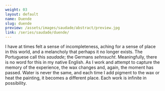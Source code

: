 ```yaml
---
weight: 03
layout: default
name: Duende
slug: duende
preview: /assets/images/saudade/abstract/preview.jpg
link: /series/saudade/duende/
---
```


I have at times felt a sense of incompleteness, aching for a sense of place in this world, and a melancholy that perhaps it no longer exists. The Portuguese call this <i>saudade</i>; the Germans <i>sehnsucht</i>. Meaningfully, there is no word for this in my native English. As I work and attempt to capture the memory of the experience, the wax changes and, again, the moment has passed.  Water is never the same, and each time I add pigment to the wax or heat the painting, it becomes a different place. Each work is infinite in possibility.
